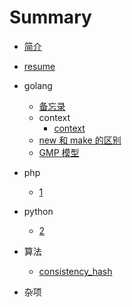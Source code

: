 # Summary

+ [简介](README.md)

+ [resume](resume.md)

+ golang
  + [备忘录](go/memo.md)
  + context
    + [context](go/context/ctx.md)
  + [new 和 make 的区别](go/new_make_difference.md)
  + [GMP 模型](go/gmp_model.md)


+ php
  + [1](php/1.md)

+ python
  + [2](python/2.md)

+ 算法
  + [consistency_hash](algorithm/consistent_hash.md)

+ 杂项
  
  




